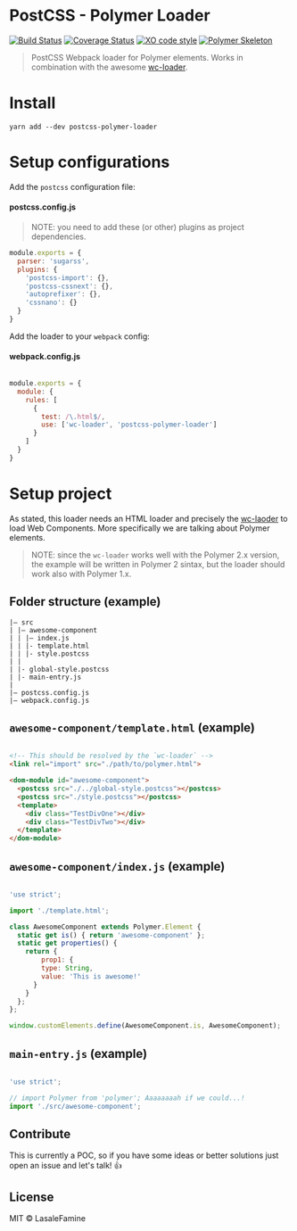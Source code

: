 # PostCSS - Polymer Loader

[![Build Status](https://travis-ci.org/PolymerX/postcss-polymer-loader.svg?branch=master&style=flat-square)](https://travis-ci.org/PolymerX/postcss-polymer-loader)
[![Coverage Status](https://coveralls.io/repos/github/PolymerX/postcss-polymer-loader/badge.svg?branch=master&style=flat-square)](https://coveralls.io/github/PolymerX/postcss-polymer-loader?branch=master)
[![XO code style](https://img.shields.io/badge/code_style-XO-5ed9c7.svg?style=flat-square)](https://github.com/sindresorhus/xo)
[![Polymer Skeleton](https://img.shields.io/badge/polymerX-SKELETON-435877.svg?style=flat-square)](https://github.com/PolymerX/polymer-skeleton)

> PostCSS Webpack loader for Polymer elements. Works in combination with the awesome [wc-loader](https://github.com/aruntk/wc-loader).

# Install

    yarn add --dev postcss-polymer-loader

# Setup configurations

Add the `postcss` configuration file:

#### postcss.config.js

> NOTE: you need to add these (or other) plugins as project dependencies.

```js
module.exports = {
  parser: 'sugarss',
  plugins: {
    'postcss-import': {},
    'postcss-cssnext': {},
    'autoprefixer': {},
    'cssnano': {}
  }
}
```

Add the loader to your `webpack` config:

#### webpack.config.js

```js

module.exports = {
  module: {
    rules: [
      {
        test: /\.html$/,
        use: ['wc-loader', 'postcss-polymer-loader']
      }
    ]
  }
}

```


# Setup project

As stated, this loader needs an HTML loader and precisely the [wc-laoder](https://github.com/aruntk/wc-loader) to load Web Components. More specifically we are talking about Polymer elements.
> NOTE: since the `wc-loader` works well with the Polymer 2.x version, the example will be written in Polymer 2 sintax, but the loader should work also with Polymer 1.x.

## Folder structure (example)

    |– src
    | |– awesome-component
    | | |– index.js
    | | |- template.html
    | | |- style.postcss
    | |
    | |- global-style.postcss
    | |- main-entry.js
    |
    |– postcss.config.js
    |– webpack.config.js

## `awesome-component/template.html` (example)

```html

<!-- This should be resolved by the `wc-loader` -->
<link rel="import" src="./path/to/polymer.html">

<dom-module id="awesome-component">
  <postcss src="./../global-style.postcss"></postcss>
  <postcss src="./style.postcss"></postcss>
  <template>
    <div class="TestDivOne"></div>
    <div class="TestDivTwo"></div>
  </template>
</dom-module>

```

## `awesome-component/index.js` (example)

```js

'use strict';

import './template.html';

class AwesomeComponent extends Polymer.Element {
  static get is() { return 'awesome-component' };
  static get properties() {
    return {
        prop1: {
        type: String,
        value: 'This is awesome!'
      }
    }
  };
};

window.customElements.define(AwesomeComponent.is, AwesomeComponent);

```

## `main-entry.js` (example)

```js

'use strict';

// import Polymer from 'polymer'; Aaaaaaaah if we could...!
import './src/awesome-component';

```


## Contribute

This is currently a POC, so if you have some ideas or better solutions just open an issue and let's talk! :+1:

## License

MIT © LasaleFamine